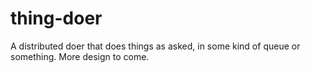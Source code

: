 # thing-doer
A distributed doer that does things as asked, in some kind of queue or something. More design to come. 

